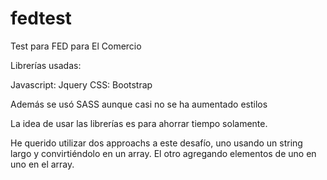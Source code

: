 # fedtest
Test para FED para El Comercio

Librerías usadas:

Javascript: Jquery
CSS: Bootstrap

Además se usó SASS aunque casi no se ha aumentado estilos

La idea de usar las librerías es para ahorrar tiempo solamente.

He querido utilizar dos approachs a este desafío, uno usando un string largo y convirtiéndolo en un array. El otro agregando elementos de
uno en uno en el array.

